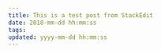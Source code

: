 ```yaml
---
title: This is a test post from StackEdit
date: 2018-mm-dd hh:mm:ss
tags:
updated: yyyy-mm-dd hh:mm:ss
---
```

<!--stackedit_data:
eyJoaXN0b3J5IjpbLTE1MTYxNTExNzZdfQ==
-->